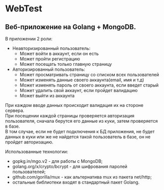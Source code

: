 # WebTest
## Веб-приложение на Golang + MongoDB.  
В приложении 2 роли:
+ Неавторизированный пользователь:
  + Может войти в аккаунт, если он есть
  + Может пройти регистрацию
  + Может посещать только главную страницу
+ Авторизированный пользователь:
  + Может просматривать страницу со списком всех пользователей
  + Может изменять данные своего аккаунта(email, имя и т.д)
  + Может изменять пароль от своего аккаунта, если введет старый
  + Может удалить свой аккаунт, если пройдет валидацию
  + Может выйти из аккаунта

При каждом вводе данных происходит валидация их на стороне сервера.  
При посещении каждой страницы проверяется авторизация пользователя, сначала берутся его данные из куки, затем проверяется в базе.  
В том случае, если не будет подключения к БД приложения, не будет данных в куки или же не найдется такой пользователь в базе, он не пройдет авторизацию.
  
Использованные технологии:
- gopkg.in/mgo.v2 - для работы с MongoDB;
- golang.org/x/crypto/bcrypt - для шифрования паролей пользователей;
- github.com/gorilla/mux - как альтернатива mux из пакета net/http;
- остальные библиотеки входят в стандартный пакет Golang.
